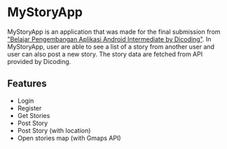 # MyStoryApp
 MyStoryApp is an application that was made for the final submission from ["Belajar Pengembangan Aplikasi Android Intermediate by Dicoding"](https://www.dicoding.com/certificates/L4PQG6VYVZO1). In MyStoryApp, user are able to see a list of a story from another user and user can also post a new story. The story data are fetched from API provided by Dicoding.

 ## Features
* Login
* Register
* Get Stories
* Post Story
* Post Story (with location)
* Open stories map (with Gmaps API)

